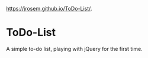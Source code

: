 https://jrosem.github.io/ToDo-List/.

# ToDo-List

A simple to-do list, playing with jQuery for the first time. 
